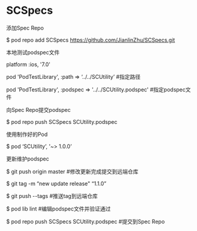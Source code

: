 # SCSpecs

添加Spec Repo

$ pod repo add SCSpecs https://github.com/JianlinZhu/SCSpecs.git


本地测试podspec文件

 platform :ios, '7.0'
 
 pod 'PodTestLibrary', :path => ‘../../SCUtility’      		#指定路径

 pod 'PodTestLibrary', :podspec => '../../SCUtility.podspec'  	#指定podspec文件


向Spec Repo提交podspec

$ pod repo push SCSpecs SCUtility.podspec


使用制作好的Pod

$ pod ‘SCUtility’, '~> 1.0.0’


更新维护podspec

$ git push origin master     			#修改更新完成提交到远端仓库

$ git tag -m “new update release" “1.1.0”

$ git push --tags     				#推送tag到远端仓库

$ pod lib lint 					#编辑podspec文件并验证通过

$ pod repo push SCSpecs SCUtility.podspec	#提交到Spec Repo
